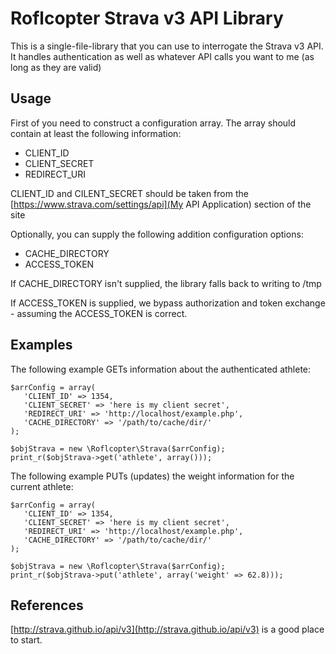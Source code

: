 # Roflcopter Strava v3 API Library

This is a single-file-library that you can use to interrogate the Strava v3 API. It handles authentication as well as whatever API calls you want to me (as long as they are valid)

## Usage

First of you need to construct a configuration array. The array should contain at least the following information:

* CLIENT_ID
* CLIENT_SECRET
* REDIRECT_URI

CLIENT_ID and CILENT_SECRET should be taken from the [https://www.strava.com/settings/api](My API Application) section of the site

Optionally, you can supply the following addition configuration options:

* CACHE_DIRECTORY
* ACCESS_TOKEN

If CACHE_DIRECTORY isn't supplied, the library falls back to writing to /tmp

If ACCESS_TOKEN is supplied, we bypass authorization and token exchange - assuming the ACCESS_TOKEN is correct.

## Examples

The following example GETs information about the authenticated athlete:

    $arrConfig = array(
       'CLIENT_ID' => 1354,
       'CLIENT_SECRET' => 'here is my client secret',
       'REDIRECT_URI' => 'http://localhost/example.php',
       'CACHE_DIRECTORY' => '/path/to/cache/dir/'
    );

    $objStrava = new \Roflcopter\Strava($arrConfig);
    print_r($objStrava->get('athlete', array()));

The following example PUTs (updates) the weight information for the current athlete:

    $arrConfig = array(
       'CLIENT_ID' => 1354,
       'CLIENT_SECRET' => 'here is my client secret',
       'REDIRECT_URI' => 'http://localhost/example.php',
       'CACHE_DIRECTORY' => '/path/to/cache/dir/'
    );

    $objStrava = new \Roflcopter\Strava($arrConfig);
    print_r($objStrava->put('athlete', array('weight' => 62.8)));

## References

[http://strava.github.io/api/v3](http://strava.github.io/api/v3) is a good place to start.